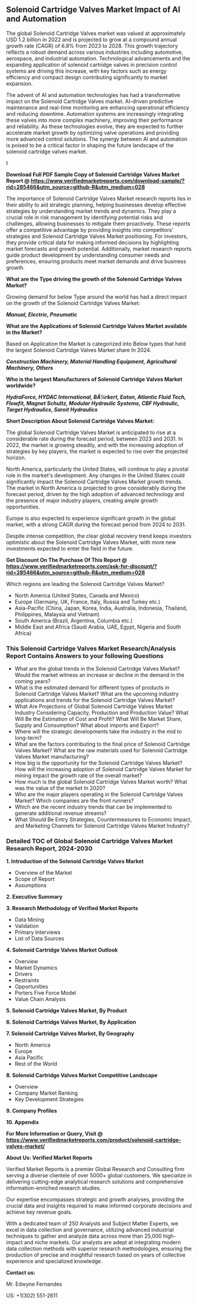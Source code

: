 <h2>Solenoid Cartridge Valves Market Impact of AI and Automation</h2><p>The global Solenoid Cartridge Valves market was valued at approximately USD 1.2 billion in 2022 and is projected to grow at a compound annual growth rate (CAGR) of 6.8% from 2023 to 2028. This growth trajectory reflects a robust demand across various industries including automotive, aerospace, and industrial automation. Technological advancements and the expanding application of solenoid cartridge valves in precision control systems are driving this increase, with key factors such as energy efficiency and compact design contributing significantly to market expansion.</p><p>The advent of AI and automation technologies has had a transformative impact on the Solenoid Cartridge Valves market. AI-driven predictive maintenance and real-time monitoring are enhancing operational efficiency and reducing downtime. Automation systems are increasingly integrating these valves into more complex machinery, improving their performance and reliability. As these technologies evolve, they are expected to further accelerate market growth by optimizing valve operations and providing more advanced control solutions. The synergy between AI and automation is poised to be a critical factor in shaping the future landscape of the solenoid cartridge valves market.</p>t</p><p id="" class=""><strong>Download Full PDF Sample Copy of Solenoid Cartridge Valves Market Report @ <a href="https://www.verifiedmarketreports.com/download-sample/?rid=285466&utm_source=github-R&utm_medium=028" target="_blank">https://www.verifiedmarketreports.com/download-sample/?rid=285466&utm_source=github-R&utm_medium=028</a></strong></p><p>The importance of&nbsp;Solenoid Cartridge Valves Market research reports lies in their ability to aid strategic planning, helping businesses develop effective strategies by understanding market trends and dynamics. They play a crucial role in risk management by identifying potential risks and challenges, allowing businesses to mitigate them proactively. These reports offer a competitive advantage by providing insights into competitors' strategies and Solenoid Cartridge Valves Market positioning. For investors, they provide critical data for making informed decisions by highlighting market forecasts and growth potential. Additionally, market research reports guide product development by understanding consumer needs and preferences, ensuring products meet market demands and drive business growth.</p><p><strong>What are the&nbsp;Type driving the growth of the Solenoid Cartridge Valves Market?</strong></p><p id="" class="">Growing demand for below Type around the world has had a direct impact on the growth of the Solenoid Cartridge Valves Market:</p><em><strong>Manual, Electric, Pneumatic</strong></em></p><strong>What are the&nbsp;Applications&nbsp;of Solenoid Cartridge Valves Market available in the Market?</strong></p><p id="" class="">Based on Application the Market is categorized into Below types that held the largest Solenoid Cartridge Valves Market share In 2024.</p><em><strong>Construction Machinery, Material Handling Equipment, Agricultural Machinery, Others</strong></em></p><strong>Who is the largest Manufacturers of Solenoid Cartridge Valves Market worldwide?</strong></p><p><em><strong>HydraForce, HYDAC International, BÃ¼rkert, Eaton, Atlantic Fluid Tech, Flowfit, Magnet Schultz, Modular Hydraulic Systems, CBF Hydraulic, Target Hydraulics, Saroit Hydraulics</strong></em></p><p id="" class=""><strong>Short Description About Solenoid Cartridge Valves Market:</strong></p><p>The global Solenoid Cartridge Valves Market is anticipated to rise at a considerable rate during the forecast period, between 2023 and 2031. In 2022, the market is growing steadily, and with the increasing adoption of strategies by key players, the market is expected to rise over the projected horizon.</p><p>North America, particularly the United States, will continue to play a pivotal role in the market's development. Any changes in the United States could significantly impact the Solenoid Cartridge Valves Market growth trends. The market in North America is projected to grow considerably during the forecast period, driven by the high adoption of advanced technology and the presence of major industry players, creating ample growth opportunities.</p><p>Europe is also expected to experience significant growth in the global market, with a strong CAGR during the forecast period from 2024 to 2031.</p><p>Despite intense competition, the clear global recovery trend keeps investors optimistic about the Solenoid Cartridge Valves Market, with more new investments expected to enter the field in the future.</p><p id="" class=""><strong>Get Discount On The Purchase Of This Report @ <a href="https://www.verifiedmarketreports.com/ask-for-discount/?rid=285466&utm_source=github-R&utm_medium=028" target="_blank">https://www.verifiedmarketreports.com/ask-for-discount/?rid=285466&utm_source=github-R&utm_medium=028</a></strong></p>Which regions are leading the Solenoid Cartridge Valves Market?</p><ul><li>North America (United States, Canada and Mexico)</li><li>Europe (Germany, UK, France, Italy, Russia and Turkey etc.)</li><li>Asia-Pacific (China, Japan, Korea, India, Australia, Indonesia, Thailand, Philippines, Malaysia and Vietnam)</li><li>South America (Brazil, Argentina, Columbia etc.)</li><li>Middle East and Africa (Saudi Arabia, UAE, Egypt, Nigeria and South Africa)</li></ul><h3 id="" class="">This Solenoid Cartridge Valves Market Research/Analysis Report Contains Answers to your following Questions</h3><ul><li>What are the global trends in the Solenoid Cartridge Valves Market? Would the market witness an increase or decline in the demand in the coming years?</li><li>What is the estimated demand for different types of products in Solenoid Cartridge Valves Market? What are the upcoming industry applications and trends for the Solenoid Cartridge Valves Market?</li><li>What Are Projections of Global Solenoid Cartridge Valves Market Industry Considering Capacity, Production and Production Value? What Will Be the Estimation of Cost and Profit? What Will Be Market Share, Supply and Consumption? What about imports and Export?</li><li>Where will the strategic developments take the industry in the mid to long-term?</li><li>What are the factors contributing to the final price of Solenoid Cartridge Valves Market? What are the raw materials used for Solenoid Cartridge Valves Market manufacturing?</li><li>How big is the opportunity for the Solenoid Cartridge Valves Market? How will the increasing adoption of Solenoid Cartridge Valves Market for mining impact the growth rate of the overall market?</li><li>How much is the global Solenoid Cartridge Valves Market worth? What was the value of the market In 2020?</li><li>Who are the major players operating in the Solenoid Cartridge Valves Market? Which companies are the front runners?</li><li>Which are the recent industry trends that can be implemented to generate additional revenue streams?</li><li>What Should Be Entry Strategies, Countermeasures to Economic Impact, and Marketing Channels for Solenoid Cartridge Valves Market Industry?</li></ul><h3 id="" class="">Detailed TOC of Global Solenoid Cartridge Valves Market Research Report, 2024-2030</h3><p id="" class=""><strong>1. Introduction of the Solenoid Cartridge Valves Market</strong></p><ul><li>Overview of the Market</li><li>Scope of Report</li><li>Assumptions</li></ul><p id="" class=""><strong>2. Executive Summary</strong></p><p id="" class=""><strong>3. Research Methodology of Verified Market Reports</strong></p><ul><li>Data Mining</li><li>Validation</li><li>Primary Interviews</li><li>List of Data Sources</li></ul><p id="" class=""><strong>4. Solenoid Cartridge Valves Market Outlook</strong></p><ul><li>Overview</li><li>Market Dynamics</li><li>Drivers</li><li>Restraints</li><li>Opportunities</li><li>Porters Five Force Model</li><li>Value Chain Analysis</li></ul><p id="" class=""><strong>5. Solenoid Cartridge Valves Market, By Product</strong></p><p id="" class=""><strong>6. Solenoid Cartridge Valves Market, By Application</strong></p><p id="" class=""><strong>7. Solenoid Cartridge Valves Market, By Geography</strong></p><ul><li>North America</li><li>Europe</li><li>Asia Pacific</li><li>Rest of the World</li></ul><p id="" class=""><strong>8. Solenoid Cartridge Valves Market Competitive Landscape</strong></p><ul><li>Overview</li><li>Company Market Ranking</li><li>Key Development Strategies</li></ul><p id="" class=""><strong>9. Company Profiles</strong></p><p id="" class=""><strong>10. Appendix</strong></p><p id="" class=""><strong>For More Information or Query, Visit @ <a href="https://www.verifiedmarketreports.com/product/solenoid-cartridge-valves-market/" target="_blank">https://www.verifiedmarketreports.com/product/solenoid-cartridge-valves-market/</a></strong></p><p id="" class=""><strong>About Us: Verified Market Reports</strong></p><p id="" class="">Verified Market Reports is a premier Global Research and Consulting firm serving a diverse clientele of over 5000+ global customers. We specialize in delivering cutting-edge analytical research solutions and comprehensive information-enriched research studies.</p><p id="" class="">Our expertise encompasses strategic and growth analyses, providing the crucial data and insights required to make informed corporate decisions and achieve key revenue goals.</p><p id="" class="">With a dedicated team of 250 Analysts and Subject Matter Experts, we excel in data collection and governance, utilizing advanced industrial techniques to gather and analyze data across more than 25,000 high-impact and niche markets. Our analysts are adept at integrating modern data collection methods with superior research methodologies, ensuring the production of precise and insightful research based on years of collective experience and specialized knowledge.</p><p id="" class=""><strong>Contact us:</strong></p><p id="" class="">Mr. Edwyne Fernandes</p><p id="" class="">US: +1(302) 551-2611</p>